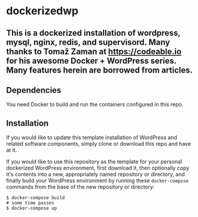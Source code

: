 # dockerizedwp
## This is a dockerized installation of wordpress, mysql, nginx, redis, and supervisord.  Many thanks to Tomaž Zaman at https://codeable.io for his awesome Docker + WordPress series.  Many features herein are borrowed from articles.

## Dependencies

You need Docker to build and run the containers configured in this repo.

## Installation

If you would like to update this template installation of WordPress and related software components, simply clone or download this repo and have at it.

If you would like to use this repository as the template for your personal dockerized WordPress environment, first download it, then optionally copy it's contents into a new, appropriately named repository or directory, and finally build your WordPress environment by running these `docker-compose` commands from the base of the new repository or directory:

```
$ docker-compose build
# some time passes
$ docker-compose up
```
